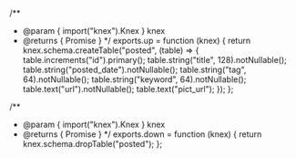 /**
 * @param { import("knex").Knex } knex
 * @returns { Promise<void> }
 */
exports.up = function (knex) {
  return knex.schema.createTable("posted", (table) => {
    table.increments("id").primary();
    table.string("title", 128).notNullable();
    table.string("posted_date").notNullable();
    table.string("tag", 64).notNullable();
    table.string("keyword", 64).notNullable();
    table.text("url").notNullable();
    table.text("pict_url");
  });
};

/**
 * @param { import("knex").Knex } knex
 * @returns { Promise<void> }
 */
exports.down = function (knex) {
  return knex.schema.dropTable("posted");
};
